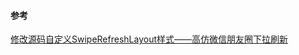 


#### 参考
[修改源码自定义SwipeRefreshLayout样式——高仿微信朋友圈下拉刷新](https://blog.csdn.net/u011443509/article/details/52025019)